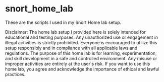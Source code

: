 # snort_home_lab
These are the scripts I used in my Snort Home lab setup.

Disclaimer: The home lab setup I provided here is solely  intended for educational and testing purposes. Any unauthorized use or engagement in illegal activities is strictly prohibited. Everyone is encouraged to utilize this setup responsibly and in compliance with all applicable laws and regulations. The purpose of this home lab is for learning, experimentation, and skill development in a safe and controlled environment. Any misuse or improper activities are entirely at the user's risk. If you want to use this home lab, you agree and acknowledge the importance of ethical and lawful practices.
